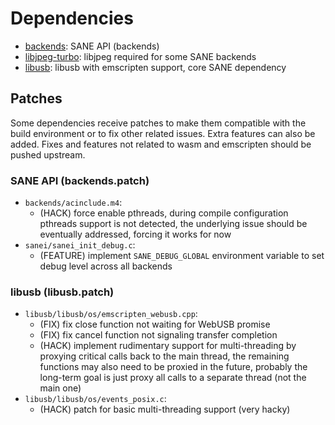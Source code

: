 # Dependencies

* [backends](backends): SANE API (backends)
* [libjpeg-turbo](libjpeg-turbo): libjpeg required for some SANE backends
* [libusb](libusb): libusb with emscripten support, core SANE dependency

## Patches

Some dependencies receive patches to make them compatible with the build environment or to fix other related issues. Extra features can also be added. Fixes and features not related to wasm and emscripten should be pushed upstream.

### SANE API (backends.patch)

* `backends/acinclude.m4`:
    * (HACK) force enable pthreads, during compile configuration pthreads support is not detected, the underlying issue should be eventually addressed, forcing it works for now
* `sanei/sanei_init_debug.c`:
    * (FEATURE) implement `SANE_DEBUG_GLOBAL` environment variable to set debug level across all backends

### libusb (libusb.patch)

* `libusb/libusb/os/emscripten_webusb.cpp`:
    * (FIX) fix close function not waiting for WebUSB promise
    * (FIX) fix cancel function not signaling transfer completion
    * (HACK) implement rudimentary support for multi-threading by proxying critical calls back to the main thread, the remaining functions may also need to be proxied in the future, probably the long-term goal is just proxy all calls to a separate thread (not the main one)
* `libusb/libusb/os/events_posix.c`:
    * (HACK) patch for basic multi-threading support (very hacky)
